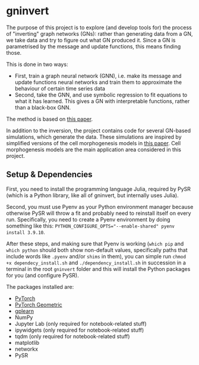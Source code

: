 # gninvert

The purpose of this project is to explore (and develop tools for) the process of "inverting" graph networks (GNs): rather than generating data from a GN, we take data and try to figure out what GN produced it. Since a GN is parametrised by the message and update functions, this means finding those.

This is done in two ways:
- First, train a graph neural network (GNN), i.e. make its message and update functions neural networks and train them to approximate the behaviour of certain time series data
- Second, take the GNN, and use symbolic regression to fit equations to what it has learned. This gives a GN with interpretable functions, rather than a black-box GNN.

The method is based on [this paper](https://arxiv.org/abs/2006.11287).

In addition to the inversion, the project contains code for several GN-based simulations, which generate the data. These simulations are inspired by simplified versions of the cell morphogenesis models in [this paper](https://pubmed.ncbi.nlm.nih.gov/29402913/). Cell morphogenesis models are the main application area considered in this project.


## Setup & Dependencies

First, you need to install the programming language Julia, required by PySR (which is a Python library, like all of gninvert, but internally uses Julia).

Second, you must use Pyenv as your Python environment manager because otherwise PySR will throw a fit and probably need to reinstall itself on every run. Specifically, you need to create a Pyenv environment by doing something like this: `PYTHON_CONFIGURE_OPTS="--enable-shared" pyenv install 3.9.10`.

After these steps, and making sure that Pyenv is working (`which pip` and `which python` should both show non-default values, specifically paths that include words like `.pyenv` and/or `shims` in them), you can simple run `chmod +x dependecy_install.sh` and `./dependency_install.sh` in succession in a terminal in the root `gninvert` folder and this will install the Python packages for you (and configure PySR).

The packages installed are:

- [PyTorch](https://pytorch.org/get-started/locally/)
- [PyTorch Geometric](https://pytorch-geometric.readthedocs.io/en/latest/notes/installation.html)
- [gplearn](https://gplearn.readthedocs.io/en/stable/installation.html)
- NumPy
- Jupyter Lab (only required for notebook-related stuff)
- ipywidgets (only required for notebook-related stuff)
- tqdm (only required for notebook-related stuff)
- matplotlib
- networkx
- PySR
